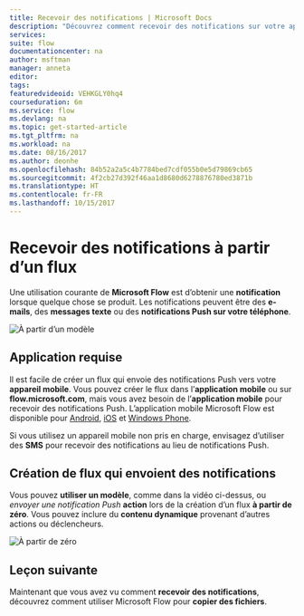 ```yaml
---
title: Recevoir des notifications | Microsoft Docs
description: "Découvrez comment recevoir des notifications sur votre appareil mobile avec Microsoft Flow."
services: 
suite: flow
documentationcenter: na
author: msftman
manager: anneta
editor: 
tags: 
featuredvideoid: VEHKGLY0hq4
courseduration: 6m
ms.service: flow
ms.devlang: na
ms.topic: get-started-article
ms.tgt_pltfrm: na
ms.workload: na
ms.date: 08/16/2017
ms.author: deonhe
ms.openlocfilehash: 84b52a2a5c4b7784bed7cdf055b0e5d79869cb65
ms.sourcegitcommit: 4f2cb27d392f46aa1d8680d6278876780ed3871b
ms.translationtype: HT
ms.contentlocale: fr-FR
ms.lasthandoff: 10/15/2017
---
```

# <a name="get-notifications-from-a-flow"></a>Recevoir des notifications à partir d’un flux
Une utilisation courante de **Microsoft Flow** est d’obtenir une **notification** lorsque quelque chose se produit.  Les notifications peuvent être des **e-mails**, des **messages texte** ou des **notifications Push sur votre téléphone**.

![À partir d’un modèle](./media/learning-get-notifications/template-notifications.png)

## <a name="required-app"></a>Application requise
Il est facile de créer un flux qui envoie des notifications Push vers votre **appareil mobile**.  Vous pouvez créer le flux dans l’**application mobile** ou sur **flow.microsoft.com**, mais vous avez besoin de l’**application mobile** pour recevoir des notifications Push. L’application mobile Microsoft Flow est disponible pour [Android](https://aka.ms/flowmobiledocsandroid), [iOS](https://aka.ms/flowmobiledocsios) et [Windows Phone](https://aka.ms/flowmobilewindows).

Si vous utilisez un appareil mobile non pris en charge, envisagez d’utiliser des **SMS** pour recevoir des notifications au lieu de notifications Push.

## <a name="creating-flows-that-send-notifications"></a>Création de flux qui envoient des notifications
Vous pouvez **utiliser un modèle**, comme dans la vidéo ci-dessus, ou *envoyer une notification Push* **action** lors de la création d’un flux **à partir de zéro**.  Vous pouvez inclure du **contenu dynamique** provenant d’autres actions ou déclencheurs.

![À partir de zéro](./media/learning-get-notifications/notification-action.png)

## <a name="next-lesson"></a>Leçon suivante
Maintenant que vous avez vu comment **recevoir des notifications**, découvrez comment utiliser Microsoft Flow pour **copier des fichiers**.

